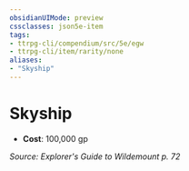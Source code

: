 ```yaml
---
obsidianUIMode: preview
cssclasses: json5e-item
tags:
- ttrpg-cli/compendium/src/5e/egw
- ttrpg-cli/item/rarity/none
aliases: 
- "Skyship"
---
```

# Skyship

- **Cost**: 100,000 gp

*Source: Explorer's Guide to Wildemount p. 72*
